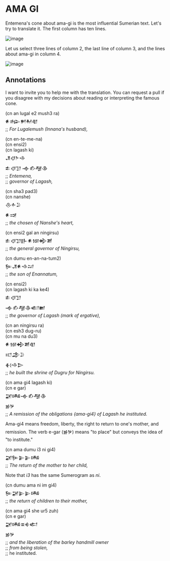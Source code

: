# AMA GI
Entemena's cone about ama-gi is the most influential Sumerian text.
Let's try to translate it. The first column has ten lines.

![image](https://github.com/user-attachments/assets/ea634fac-e6ff-410a-a917-78c8d6677de4)

Let us select three lines of column 2, the last line of column 3,
and the lines about ama-gi in column 4.


![image](https://github.com/user-attachments/assets/212262bb-aa63-44b2-b966-512ca37111fb)

## Annotations
I want to invite you to help me with the translation. You can request a pull if you disagree
with my decisions about reading or interpreting the famous cone.

(cn an lugal e2 mush3 ra)\
𒀭𒈗𒂍𒈹𒊏\
;; <i>For Lugalemush (Innana's husband),</i>

(cn en-te-me-na)\
(cn ensi2)\
(cn lagash ki)\
𒂗𒋼𒈨𒈾\
𒉺𒋼𒋛 𒉢𒁓𒆷𒆠\
;; <i>Entemena,</i>\
;; <i>governor of Lagash,</i>


(cn sha3 pad3)\
(cn nanshe)\
𒊮𒅆𒊒\
𒀭𒀏\
;; <i>the chosen of Nanshe's heart,</i>

(cn ensi2 gal an ningirsu)\
𒉺𒋼𒋛𒃲𒀭𒎏𒄈𒋢\
;; <i>the general governor of Ningirsu,</i>

(cn dumu en-an-na-tum2)\
𒌉𒂗𒀭𒈾𒁺\
;; <i>the son of Enannatum,</i>

(cn ensi2)\
(cn lagash ki ka ke4)\
𒉺𒋼𒋛\
𒉢𒁓𒆷𒆠𒅗𒆤\
;; <i>the governor of Lagash (mark of ergative),</i>

(cn an ningirsu ra)\
(cn esh3 dug-ru)\
(cn mu na du3)\
𒀭𒎏𒄈𒋢𒊏\
𒀊𒂁𒊒\
𒈬𒈾𒆕\
;; <i>he built the shrine of Dugru for Ningirsu.</i>

(cn ama gi4 lagash ki)\
(cn e gar)\
𒂼𒄄𒉢𒁓𒆷𒆠\
𒂊𒃻\
;; <i>A remission of the obligations {ama-gi4} of Lagash he instituted.</i>

Ama-gi4 means freedom, liberty, the right to return to one's mother,
and remission. The verb e-gar (𒂊𒃻) means "to place" but conveys the
idea of "to institute." 

(cn ama dumu i3 ni gi4)\
𒂼𒌉𒉌𒉌𒄄\
;; <i>The return of the mother to her child,</i>

<p>Note that <i>i3</i> has the same Sumerogram as <i>ni</i>.</p>

(cn dumu ama ni im gi4)\
𒌉𒂼𒉌𒉌𒄄\
;; <i>the return of children to their mother,</i>

(cn ama gi4 she ur5 zuh)\
(cn e gar)\
𒂼𒄄𒊺𒄯𒅗\
𒂊𒃻\
;; <i>and the liberation of the barley handmill owner</i>\
;; <i>from being stolen,</i>\
;; he instituted.


